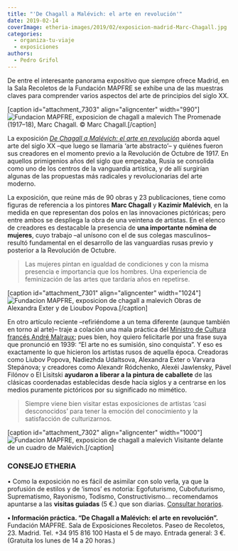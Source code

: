 ```yaml
---
title: "'De Chagall a Malévich: el arte en revolución'"
date: 2019-02-14
coverImage: etheria-images/2019/02/exposicion-madrid-Marc-Chagall.jpg
categories: 
  - organiza-tu-viaje
  - exposiciones
authors: 
  - Pedro Grifol
---
```


De entre el interesante panorama expositivo que siempre ofrece Madrid, en la Sala 
Recoletos de la Fundación MAPFRE se exhibe una de las muestras claves para comprender 
varios aspectos del arte de principios del siglo XX. 

\[caption id="attachment\_7303" align="aligncenter" width="990"\]![Fundacion MAPFRE, exposicion de chagall a malevich](etheria-images/2019/02/exposicion-madrid-Marc-Chagall-990x1024.jpg "The Promenade, de Marc Chagall.") The Promenade (1917–18), Marc Chagall. © Marc Chagall.\[/caption\]

La exposición [_De Chagall a Malévich: el arte en revolución_](http://exposiciones.fundacionmapfre.org/elarteenrevolucion) aborda aquel arte del siglo XX –que luego se llamaría ‘arte abstracto’– y quiénes fueron sus creadores en el momento previo a la Revolución de Octubre de 1917. En aquellos primigenios años del siglo que empezaba, Rusia se consolida como uno de los centros de la vanguardia artística, y de allí surgirían algunas de las propuestas más radicales y revolucionarias del arte moderno.

La exposición, que reúne más de 90 obras y 23 publicaciones, tiene como figuras de referencia a los pintores **Marc Chagall** y **Kazimir Malévich**, en la medida en que representan dos polos en las innovaciones pictóricas; pero entre ambos se despliega la obra de una veintena de artistas. En el elenco de creadores es destacable la presencia de **una importante nómina de mujeres**, cuyo trabajo –al unísono con el de sus colegas masculinos– resultó fundamental en el desarrollo de las vanguardias rusas previo y posterior a la Revolución de Octubre.

> Las mujeres pintan en igualdad de condiciones y con la misma presencia e importancia que los hombres. Una experiencia de feminización de las artes que tardaría años en repetirse.

\[caption id="attachment\_7301" align="aligncenter" width="1024"\]![Fundacion MAPFRE, exposicion de chagall a malevich](etheria-images/2019/02/exposicion-madrid-Alexandra-Exter-Lioubov-Popova-1024x655.jpg "Obras de Alexandra Exter y de Lioubov Popova.") Obras de Alexandra Exter y de Lioubov Popova.\[/caption\]

En otro artículo reciente –refiriéndome a un tema diferente (aunque también en torno al arte)– traje a colación una mala práctica del [Ministro de Cultura francés André Malraux](https://etheriamagazine.com/2019/01/17/que-ver-angkor-bailarinas-robadas/); pues bien, hoy quiero felicitarle por una frase suya que pronunció en 1939: “El arte no es sumisión, sino conquista”. Y eso es exactamente lo que hicieron los artistas rusos de aquella época. Creadoras como Liubov Popova, Nadiezhda Udaltsova, Alexandra Exter o Varvara Stepánova; y creadores como Alexandr Ródchenko, Alexéi Jawlensky, Pável Filónov o El Lisitski **ayudaron a liberar a la pintura de caballete** de las clásicas coordenadas establecidas desde hacía siglos y a centrarse en los medios puramente pictóricos por su significado no mimético.

> Siempre viene bien visitar estas exposiciones de artistas ‘casi desconocidos’ para tener la emoción del conocimiento y la satisfacción de culturizarnos.

\[caption id="attachment\_7302" align="aligncenter" width="1000"\]![Fundacion MAPFRE, exposicion de chagall a malevich](etheria-images/2019/02/exposicion-madrid-Malevich.jpg "Visitante delante de un cuadro de Malévich.") Visitante delante de un cuadro de Malévich.\[/caption\]

### CONSEJO ETHERIA

• Como la exposición no es fácil de asimilar con solo verla, ya que la profusión de estilos y de ‘ismos’ es notoria: Egofuturismo, Cubofuturismo, Suprematismo, Rayonismo, Todismo, Constructivismo… recomendamos apuntarse a las **visitas guiadas** (5 €.) que son diarias. [Consultar horarios](https://entradas.fundacionmapfre.org/ventaentrada/centros-exposicion.aspx).

**• Información práctica. “De Chagall a Malévich: el arte en revolución”.** Fundación MAPFRE. Sala de Exposiciones Recoletos. Paseo de Recoletos, 23. Madrid. Tel. +34 915 816 100 Hasta el 5 de mayo. Entrada general: 3 €. (Gratuita los lunes de 14 a 20 horas.)
